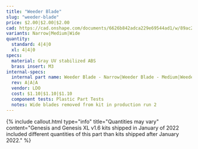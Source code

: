 ```yaml
---
title: "Weeder Blade"
slug: "weeder-blade"
price: $2.00|$2.00|$2.00
cad: https://cad.onshape.com/documents/6626b842adca229e69544ad1/w/89ac2637f82d915f22c2bcd0/e/4452cc96fe86fa3a408ffee2?renderMode=0&uiState=6255086e1ad350015b485f95
variants: Narrow|Medium|Wide
quantity:
  standard: 4|4|0
  xl: 4|4|0
specs:
  material: Gray UV stabilized ABS
  brass insert: M3
internal-specs:
  internal part name: Weeder Blade - Narrow|Weeder Blade - Medium|Weeder Blade - Wide
  rev: A|A|A
  vendor: LDO
  cost: $1.10|$1.10|$1.10
  component tests: Plastic Part Tests
  notes: Wide blades removed from kit in production run 2
---
```


{%
include callout.html
type="info"
title="Quantities may vary"
content="Genesis and Genesis XL v1.6 kits shipped in January of 2022 included different quantities of this part than kits shipped after January 2022."
%}
